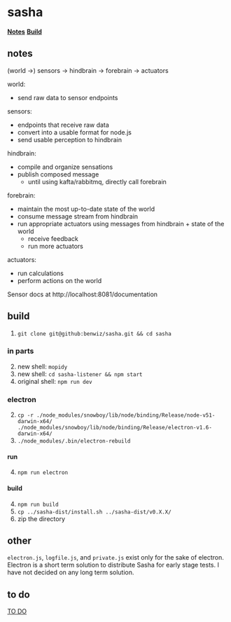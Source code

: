 # sasha

**[Notes](#notes)**
**[Build](#build)**

## notes

(world ->) sensors -> hindbrain -> forebrain -> actuators

world:
- send raw data to sensor endpoints

sensors:
- endpoints that receive raw data
- convert into a usable format for node.js
- send usable perception to hindbrain

hindbrain:
- compile and organize sensations
- publish composed message
    - until using kafta/rabbitmq, directly call forebrain

forebrain:
- maintain the most up-to-date state of the world
- consume message stream from hindbrain
- run appropriate actuators using messages from hindbrain + state of the world
    - receive feedback
    - run more actuators

actuators:
- run calculations
- perform actions on the world


Sensor docs at http://localhost:8081/documentation


## build

1. `git clone git@github:benwiz/sasha.git && cd sasha`

### in parts

2. new shell: `mopidy`
3. new shell: `cd sasha-listener && npm start`
4. original shell: `npm run dev`

### electron

2. `cp -r ./node_modules/snowboy/lib/node/binding/Release/node-v51-darwin-x64/ ./node_modules/snowboy/lib/node/binding/Release/electron-v1.6-darwin-x64/`
3. `./node_modules/.bin/electron-rebuild`

#### run

4. `npm run electron`

#### build

4. `npm run build`
5. `cp ../sasha-dist/install.sh ../sasha-dist/v0.X.X/`
6. zip the directory


## other

`electron.js`, `logfile.js`, and `private.js` exist only for the sake of electron. Electron is a short term solution to distribute Sasha for early stage tests. I have not decided on any long term solution.

## to do

[TO DO](./misc/TODO.md)

